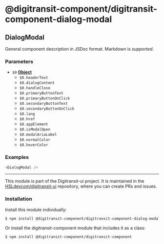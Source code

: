 # @digitransit-component/digitransit-component-dialog-modal

<!-- Generated by documentation.js. Update this documentation by updating the source code. -->

## DialogModal

General component description in JSDoc format. Markdown is _supported_.

### Parameters

-   `$0` **[Object][1]** 
    -   `$0.headerText`  
    -   `$0.dialogContent`  
    -   `$0.handleClose`  
    -   `$0.primaryButtonText`  
    -   `$0.primaryButtonOnClick`  
    -   `$0.secondaryButtonText`  
    -   `$0.secondaryButtonOnClick`  
    -   `$0.lang`  
    -   `$0.href`  
    -   `$0.appElement`  
    -   `$0.isModalOpen`  
    -   `$0.modalAriaLabel`  
    -   `$0.normalColor`  
    -   `$0.hoverColor`  

### Examples

```javascript
<DialogModal />
```

[1]: https://developer.mozilla.org/docs/Web/JavaScript/Reference/Global_Objects/Object

<!-- This file is automatically generated. Please don't edit it directly:
if you find an error, edit the source file (likely index.js), and re-run
./scripts/generate-readmes in the digitransit-component project. -->

---

This module is part of the Digitransit-ui project. It is maintained in the
[HSLdevcom/digitransit-ui](https://github.com/HSLdevcom/digitransit-ui) repository, where you can create
PRs and issues.

### Installation

Install this module individually:

```sh
$ npm install @digitransit-component/digitransit-component-dialog-modal
```

Or install the digitransit-component module that includes it as a class:

```sh
$ npm install @digitransit-component/digitransit-component
```
